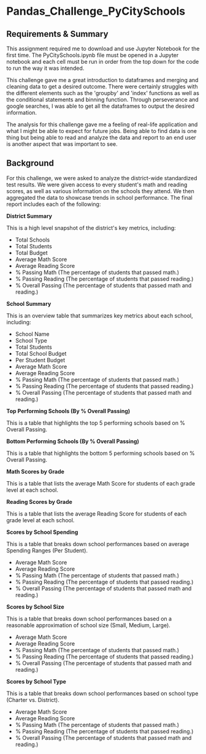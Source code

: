 # Pandas_Challenge_PyCitySchools

## Requirements & Summary
This assignment required me to download and use Jupyter Notebook for the first time. The PyCitySchools.ipynb file must be opened in a Jupyter notebook and each cell must be run in order from the top down for the code to run the way it was intended.

This challenge gave me a great introduction to dataframes and merging and cleaning data to get a desired outcome. There were certainly struggles with the different elements such as the 'groupby' and 'index' functions as well as the conditional statements and binning function. Through perseverance and google searches, I was able to get all the dataframes to output the desired information.

The analysis for this challenge gave me a feeling of real-life application and what I might be able to expect for future jobs. Being able to find data is one thing but being able to read and analyze the data and report to an end user is another aspect that was important to see.

## Background
For this challenge, we were asked to analyze the district-wide standardized test results. We were given access to every student's math and reading scores, as well as various information on the schools they attend. We then aggregated the data to showcase trends in school performance.
The final report includes each of the following:

**District Summary**

This is a high level snapshot of the district's key metrics, including:
- Total Schools
- Total Students
- Total Budget
- Average Math Score
- Average Reading Score
- % Passing Math (The percentage of students that passed math.)
- % Passing Reading (The percentage of students that passed reading.)
- % Overall Passing (The percentage of students that passed math and reading.)


**School Summary**

This is an overview table that summarizes key metrics about each school, including:
- School Name
- School Type
- Total Students
- Total School Budget
- Per Student Budget
- Average Math Score
- Average Reading Score
- % Passing Math (The percentage of students that passed math.)
- % Passing Reading (The percentage of students that passed reading.)
- % Overall Passing (The percentage of students that passed math and reading.)


**Top Performing Schools (By % Overall Passing)**

This is a table that highlights the top 5 performing schools based on % Overall Passing.


**Bottom Performing Schools (By % Overall Passing)**

This is a table that highlights the bottom 5 performing schools based on % Overall Passing.


**Math Scores by Grade**

This is a table that lists the average Math Score for students of each grade level at each school.


**Reading Scores by Grade**

This is a table that lists the average Reading Score for students of each grade level at each school.


**Scores by School Spending**

This is a table that breaks down school performances based on average Spending Ranges (Per Student).
- Average Math Score
- Average Reading Score
- % Passing Math (The percentage of students that passed math.)
- % Passing Reading (The percentage of students that passed reading.)
- % Overall Passing (The percentage of students that passed math and reading.)


**Scores by School Size**
 
This is a table that breaks down school performances based on a reasonable approximation of school size (Small, Medium, Large).
- Average Math Score
- Average Reading Score
- % Passing Math (The percentage of students that passed math.)
- % Passing Reading (The percentage of students that passed reading.)
- % Overall Passing (The percentage of students that passed math and reading.)

**Scores by School Type**

This is a table that breaks down school performances based on school type (Charter vs. District).
- Average Math Score
- Average Reading Score
- % Passing Math (The percentage of students that passed math.)
- % Passing Reading (The percentage of students that passed reading.)
- % Overall Passing (The percentage of students that passed math and reading.)
